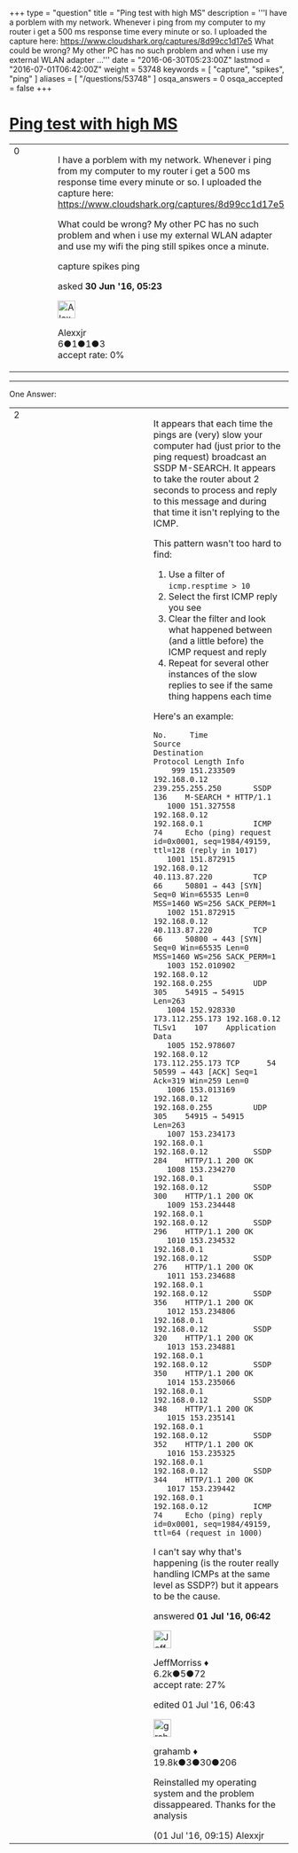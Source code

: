+++
type = "question"
title = "Ping test with high MS"
description = '''I have a porblem with my network. Whenever i ping from my computer to my router i get a 500 ms response time every minute or so. I uploaded the capture here: https://www.cloudshark.org/captures/8d99cc1d17e5 What could be wrong? My other PC has no such problem and when i use my external WLAN adapter ...'''
date = "2016-06-30T05:23:00Z"
lastmod = "2016-07-01T06:42:00Z"
weight = 53748
keywords = [ "capture", "spikes", "ping" ]
aliases = [ "/questions/53748" ]
osqa_answers = 0
osqa_accepted = false
+++

<div class="headNormal">

# [Ping test with high MS](/questions/53748/ping-test-with-high-ms)

</div>

<div id="main-body">

<div id="askform">

<table id="question-table" style="width:100%;"><colgroup><col style="width: 50%" /><col style="width: 50%" /></colgroup><tbody><tr class="odd"><td style="width: 30px; vertical-align: top"><div class="vote-buttons"><div id="post-53748-score" class="post-score" title="current number of votes">0</div><div id="favorite-count" class="favorite-count"></div></div></td><td><div id="item-right"><div class="question-body"><p>I have a porblem with my network. Whenever i ping from my computer to my router i get a 500 ms response time every minute or so. I uploaded the capture here: <a href="https://www.cloudshark.org/captures/8d99cc1d17e5">https://www.cloudshark.org/captures/8d99cc1d17e5</a></p><p>What could be wrong? My other PC has no such problem and when i use my external WLAN adapter and use my wifi the ping still spikes once a minute.</p></div><div id="question-tags" class="tags-container tags">capture spikes ping</div><div id="question-controls" class="post-controls"></div><div class="post-update-info-container"><div class="post-update-info post-update-info-user"><p>asked <strong>30 Jun '16, 05:23</strong></p><img src="https://secure.gravatar.com/avatar/2c755775fdc4c94417715eff00531fe5?s=32&amp;d=identicon&amp;r=g" class="gravatar" width="32" height="32" alt="Alexxjr&#39;s gravatar image" /><p>Alexxjr<br />
<span class="score" title="6 reputation points">6</span><span title="1 badges"><span class="badge1">●</span><span class="badgecount">1</span></span><span title="1 badges"><span class="silver">●</span><span class="badgecount">1</span></span><span title="3 badges"><span class="bronze">●</span><span class="badgecount">3</span></span><br />
<span class="accept_rate" title="Rate of the user&#39;s accepted answers">accept rate:</span> <span title="Alexxjr has no accepted answers">0%</span></p></div></div><div id="comments-container-53748" class="comments-container"></div><div id="comment-tools-53748" class="comment-tools"></div><div class="clear"></div><div id="comment-53748-form-container" class="comment-form-container"></div><div class="clear"></div></div></td></tr></tbody></table>

------------------------------------------------------------------------

<div class="tabBar">

<span id="sort-top"></span>

<div class="headQuestions">

One Answer:

</div>

</div>

<span id="53766"></span>

<div id="answer-container-53766" class="answer">

<table style="width:100%;"><colgroup><col style="width: 50%" /><col style="width: 50%" /></colgroup><tbody><tr class="odd"><td style="width: 30px; vertical-align: top"><div class="vote-buttons"><div id="post-53766-score" class="post-score" title="current number of votes">2</div></div></td><td><div class="item-right"><div class="answer-body"><p>It appears that each time the pings are (very) slow your computer had (just prior to the ping request) broadcast an SSDP M-SEARCH. It appears to take the router about 2 seconds to process and reply to this message and during that time it isn't replying to the ICMP.</p><p>This pattern wasn't too hard to find:</p><ol><li>Use a filter of <code>icmp.resptime &gt; 10</code></li><li>Select the first ICMP reply you see</li><li>Clear the filter and look what happened between (and a little before) the ICMP request and reply</li><li>Repeat for several other instances of the slow replies to see if the same thing happens each time</li></ol><p>Here's an example:</p><pre><code>No.     Time           Source                Destination           Protocol Length Info
    999 151.233509     192.168.0.12          239.255.255.250       SSDP     136    M-SEARCH * HTTP/1.1 
   1000 151.327558     192.168.0.12          192.168.0.1           ICMP     74     Echo (ping) request  id=0x0001, seq=1984/49159, ttl=128 (reply in 1017)
   1001 151.872915     192.168.0.12          40.113.87.220         TCP      66     50801 → 443 [SYN] Seq=0 Win=65535 Len=0 MSS=1460 WS=256 SACK_PERM=1
   1002 151.872915     192.168.0.12          40.113.87.220         TCP      66     50800 → 443 [SYN] Seq=0 Win=65535 Len=0 MSS=1460 WS=256 SACK_PERM=1
   1003 152.010902     192.168.0.12          192.168.0.255         UDP      305    54915 → 54915  Len=263
   1004 152.928330     173.112.255.173 192.168.0.12          TLSv1    107    Application Data
   1005 152.978607     192.168.0.12          173.112.255.173 TCP      54     50599 → 443 [ACK] Seq=1 Ack=319 Win=259 Len=0
   1006 153.013169     192.168.0.12          192.168.0.255         UDP      305    54915 → 54915  Len=263
   1007 153.234173     192.168.0.1           192.168.0.12          SSDP     284    HTTP/1.1 200 OK 
   1008 153.234270     192.168.0.1           192.168.0.12          SSDP     300    HTTP/1.1 200 OK 
   1009 153.234448     192.168.0.1           192.168.0.12          SSDP     296    HTTP/1.1 200 OK 
   1010 153.234532     192.168.0.1           192.168.0.12          SSDP     276    HTTP/1.1 200 OK 
   1011 153.234688     192.168.0.1           192.168.0.12          SSDP     356    HTTP/1.1 200 OK 
   1012 153.234806     192.168.0.1           192.168.0.12          SSDP     320    HTTP/1.1 200 OK 
   1013 153.234881     192.168.0.1           192.168.0.12          SSDP     350    HTTP/1.1 200 OK 
   1014 153.235066     192.168.0.1           192.168.0.12          SSDP     348    HTTP/1.1 200 OK 
   1015 153.235141     192.168.0.1           192.168.0.12          SSDP     352    HTTP/1.1 200 OK 
   1016 153.235325     192.168.0.1           192.168.0.12          SSDP     344    HTTP/1.1 200 OK 
   1017 153.239442     192.168.0.1           192.168.0.12          ICMP     74     Echo (ping) reply    id=0x0001, seq=1984/49159, ttl=64 (request in 1000)</code></pre><p>I can't say why that's happening (is the router really handling ICMPs at the same level as SSDP?) but it appears to be the cause.</p></div><div class="answer-controls post-controls"></div><div class="post-update-info-container"><div class="post-update-info post-update-info-user"><p>answered <strong>01 Jul '16, 06:42</strong></p><img src="https://secure.gravatar.com/avatar/e0564001bb7deb960d5d9d9c1e0ba074?s=32&amp;d=identicon&amp;r=g" class="gravatar" width="32" height="32" alt="JeffMorriss&#39;s gravatar image" /><p>JeffMorriss ♦<br />
<span class="score" title="6219 reputation points"><span>6.2k</span></span><span title="5 badges"><span class="silver">●</span><span class="badgecount">5</span></span><span title="72 badges"><span class="bronze">●</span><span class="badgecount">72</span></span><br />
<span class="accept_rate" title="Rate of the user&#39;s accepted answers">accept rate:</span> <span title="JeffMorriss has 103 accepted answers">27%</span></p></div><div class="post-update-info post-update-info-edited"><p>edited 01 Jul '16, 06:43</p><img src="https://secure.gravatar.com/avatar/d2a7e24ca66604c749c7c88c1da8ff78?s=32&amp;d=identicon&amp;r=g" class="gravatar" width="32" height="32" alt="grahamb&#39;s gravatar image" /><p>grahamb ♦<br />
<span class="score" title="19834 reputation points"><span>19.8k</span></span><span title="3 badges"><span class="badge1">●</span><span class="badgecount">3</span></span><span title="30 badges"><span class="silver">●</span><span class="badgecount">30</span></span><span title="206 badges"><span class="bronze">●</span><span class="badgecount">206</span></span></p></div></div><div id="comments-container-53766" class="comments-container"><span id="53775"></span><div id="comment-53775" class="comment"><div id="post-53775-score" class="comment-score"></div><div class="comment-text"><p>Reinstalled my operating system and the problem dissappeared. Thanks for the analysis</p></div><div id="comment-53775-info" class="comment-info"><span class="comment-age">(01 Jul '16, 09:15)</span> Alexxjr</div></div></div><div id="comment-tools-53766" class="comment-tools"></div><div class="clear"></div><div id="comment-53766-form-container" class="comment-form-container"></div><div class="clear"></div></div></td></tr></tbody></table>

</div>

<div class="paginator-container-left">

</div>

</div>

</div>

